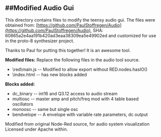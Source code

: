 ##Modified Audio Gui
-------
This directory contains files to modify the teensy audio gui.
The files were obtained from: [https://github.com/PaulStoffregen/Audio](https://github.com/PaulStoffregen/Audio),
SHA: 60865a2e4aa191b420ad3eaa38309ea5e49902ed and
customized for use in the proto-8 synthesizer project.

Thanks to Paul for putting this together!  It is an awesome tool.

**Modified files:**
Replace the following files in the audio tool source.

* \red\main.js -- Modified to allow export without RED.nodes.hasIO()
* \index.html -- has new blocks added

**Blocks added:**

* dc_binary -- int16 and Q3.12 access to audio stream
* multiosc -- master amp and pitch/freq mod with 4 table based oscillators
* monoosc -- same but single osc
* bendvelope -- A envelope with variable rate parameters, dc output

Modified from original Node-Red source, for audio system visualization
Licensed under Apache within.
